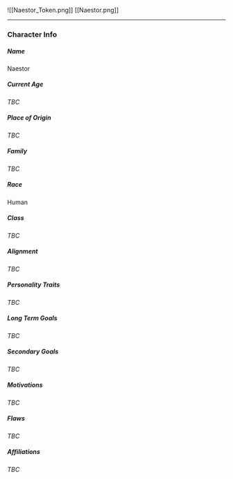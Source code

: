 ![[Naestor_Token.png]]
[[Naestor.png]]

---
### Character Info

##### Name 
Naestor
##### Current Age
*TBC*
##### Place of Origin
*TBC*
##### Family
*TBC*
##### Race
Human
##### Class
*TBC*
##### Alignment
*TBC*
##### Personality Traits
*TBC*
##### Long Term Goals
*TBC*
##### Secondary Goals
*TBC*
##### Motivations
*TBC*
##### Flaws
*TBC*
##### Affiliations
*TBC*